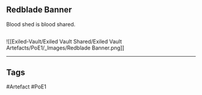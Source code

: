 ## Redblade Banner
Blood shed is blood shared.
##
![[Exiled-Vault/Exiled Vault Shared/Exiled Vault Artefacts/PoE1/_Images/Redblade Banner.png]]

---
## Tags
#Artefact
#PoE1